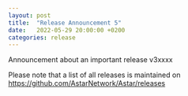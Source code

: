 ```yaml
---
layout: post
title:  "Release Announcement 5"
date:   2022-05-29 20:00:00 +0200
categories: release
---
```


Announcement about an important release v3xxxx

Please note that a list of all releases is maintained on https://github.com/AstarNetwork/Astar/releases
